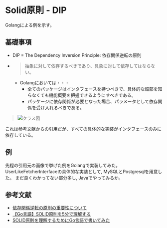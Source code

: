# Solid原則 - DIP

Golangによる例を示す。

## 基礎事項

- DIP = The Dependency Inversion Principle: 依存関係逆転の原則
- > 抽象に対して依存するべきであり、具象に対して依存してはならない。
    - Golangにおいては・・・
        - 全てのパッケージはインタフェースを持つべきで、具体的な細部を知らなくても機能概要を把握できるようにすべきである。
        - パッケージに依存関係が必要となった場合、パラメータとして依存関係を受け入れるべきである。

> ![クラス図](https://miro.medium.com/max/1206/1*unKTIGRnRszZjFWFJa715A.png)

これは参考文献からの引用だが、すべての具体的な実装がインタフェースのみに依存している。

## 例

先程の引用元の画像で挙げた例をGolangで実装してみた。
UserLikeFetcherInterfaceの具体的な実装として, MySQLとPostgresqlを用意した。
まだ良くわかってない部分多し, Javaでやってみるか。


## 参考文献

- [依存関係逆転の原則の重要性について](https://medium.com/eureka-engineering/go-dependency-inversion-principle-8ffaf7854a55)
- [【Go言語】SOLID原則を5分で理解する](https://qiita.com/shunp/items/646c86bb3cc149f7cff9#ddependency-inversion-principle%E4%BE%9D%E5%AD%98%E9%96%A2%E4%BF%82%E9%80%86%E8%BB%A2%E3%81%AE%E5%8E%9F%E5%89%87)
- [SOLID原則を理解するためにGo言語で書いてみた](https://qiita.com/MAKOTODA/items/976f47ea036e35c7538d)